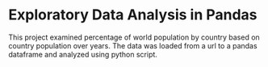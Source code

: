 # Exploratory Data Analysis in Pandas 
This project examined percentage of world population by country based on country population over years. The data was loaded from a url to a pandas dataframe and analyzed using python script.
